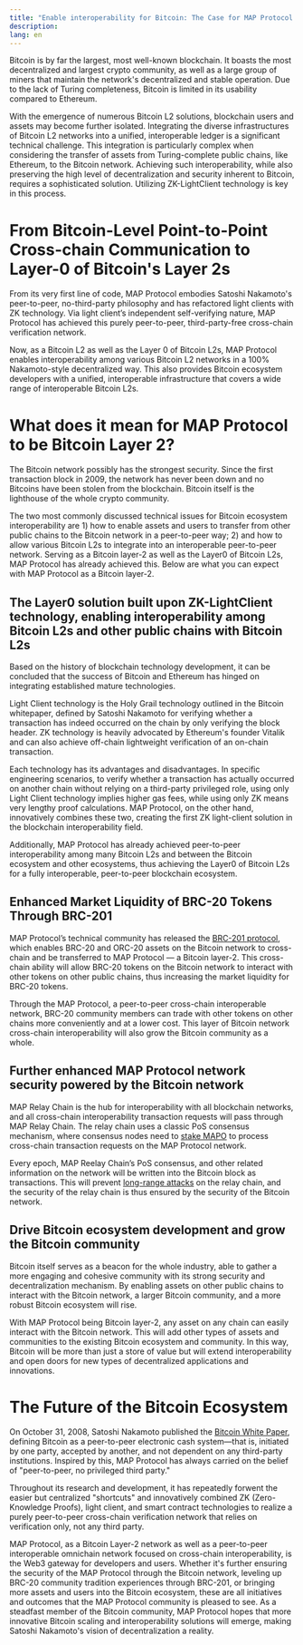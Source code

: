 ```yaml
---
title: "Enable interoperability for Bitcoin: The Case for MAP Protocol as Bitcoin Layer-2"
description: 
lang: en
---
```




Bitcoin is by far the largest, most well-known blockchain. It boasts the most decentralized and largest crypto community, as well as a large group of miners that maintain the network's decentralized and stable operation. Due to the lack of Turing completeness, Bitcoin is limited in its usability compared to Ethereum.

With the emergence of numerous Bitcoin L2 solutions, blockchain users and assets may become further isolated. Integrating the diverse infrastructures of Bitcoin L2 networks into a unified, interoperable ledger is a significant technical challenge. This integration is particularly complex when considering the transfer of assets from Turing-complete public chains, like Ethereum, to the Bitcoin network. Achieving such interoperability, while also preserving the high level of decentralization and security inherent to Bitcoin, requires a sophisticated solution. Utilizing ZK-LightClient technology is key in this process.

# From Bitcoin-Level Point-to-Point Cross-chain Communication to Layer-0 of Bitcoin's Layer 2s

From its very first line of code, MAP Protocol embodies Satoshi Nakamoto's peer-to-peer, no-third-party philosophy and has refactored light clients with ZK technology. Via light client’s independent self-verifying nature, MAP Protocol has achieved this purely peer-to-peer, third-party-free cross-chain verification network.

Now, as a Bitcoin L2 as well as the Layer 0 of Bitcoin L2s, MAP Protocol enables interoperability among various Bitcoin L2 networks in a 100% Nakamoto-style decentralized way. This also provides Bitcoin ecosystem developers with a unified, interoperable infrastructure that covers a wide range of interoperable Bitcoin L2s.

# What does it mean for MAP Protocol to be Bitcoin Layer 2?

The Bitcoin network possibly has the strongest security. Since the first transaction block in 2009, the network has never been down and no Bitcoins have been stolen from the blockchain. Bitcoin itself is the lighthouse of the whole crypto community.

The two most commonly discussed technical issues for Bitcoin ecosystem interoperability are 1) how to enable assets and users to transfer from other public chains to the Bitcoin network in a peer-to-peer way; 2) and how to allow various Bitcoin L2s to integrate into an interoperable peer-to-peer network. Serving as a Bitcoin layer-2 as well as the Layer0 of Bitcoin L2s, MAP Protocol has already achieved this. Below are what you can expect with MAP Protocol as a Bitcoin layer-2.


## The Layer0 solution built upon ZK-LightClient technology, enabling interoperability among Bitcoin L2s and other public chains with Bitcoin L2s

Based on the history of blockchain technology development, it can be concluded that the success of Bitcoin and Ethereum has hinged on integrating established mature technologies.

Light Client technology is the Holy Grail technology outlined in the Bitcoin whitepaper, defined by Satoshi Nakamoto for verifying whether a transaction has indeed occurred on the chain by only verifying the block header. ZK technology is heavily advocated by Ethereum's founder Vitalik and can also achieve off-chain lightweight verification of an on-chain transaction.

Each technology has its advantages and disadvantages. In specific engineering scenarios, to verify whether a transaction has actually occurred on another chain without relying on a third-party privileged role, using only Light Client technology implies higher gas fees, while using only ZK means very lengthy proof calculations. MAP Protocol, on the other hand,  innovatively combines these two, creating the first ZK light-client solution in the blockchain interoperability field. 

Additionally, MAP Protocol has already achieved peer-to-peer interoperability among many Bitcoin L2s and between the Bitcoin ecosystem and other ecosystems, thus achieving the Layer0 of Bitcoin L2s  for a fully interoperable, peer-to-peer blockchain ecosystem.

## Enhanced Market Liquidity of BRC-20 Tokens Through BRC-201

MAP Protocol’s technical community has released the [BRC-201 protocol](/article?id=from-BRC-20-to-EVMs), which enables BRC-20 and ORC-20 assets on the Bitcoin network to cross-chain and be transferred to MAP Protocol — a Bitcoin layer-2. This cross-chain ability will allow BRC-20 tokens on the Bitcoin network to interact with other tokens on other public chains, thus increasing the market liquidity for BRC-20 tokens.

Through the MAP Protocol, a peer-to-peer cross-chain interoperable network, BRC-20 community members can trade with other tokens on other chains more conveniently and at a lower cost. This layer of Bitcoin network cross-chain interoperability will also grow the Bitcoin community as a whole.

## Further enhanced MAP Protocol network security powered by the Bitcoin network

MAP Relay Chain is the hub for interoperability with all blockchain networks, and all cross-chain interoperability transaction requests will pass through MAP Relay Chain. The relay chain uses a classic PoS consensus mechanism, where consensus nodes need to [stake MAPO](/stake-mapo) to process cross-chain transaction requests on the MAP Protocol network.

Every epoch, MAP Reelay Chain’s PoS consensus, and other related information on the network will be written into the Bitcoin block as transactions. This will prevent [long-range attacks](/article?id=understanding-Long-Range-attacks) on the relay chain, and the security of the relay chain is thus ensured by the security of the Bitcoin network.

## Drive Bitcoin ecosystem development and grow the Bitcoin community

Bitcoin itself serves as a beacon for the whole industry, able to gather a more engaging and cohesive community with its strong security and decentralization mechanism. By enabling assets on other public chains to interact with the Bitcoin network, a larger Bitcoin community, and a more robust Bitcoin ecosystem will rise.

With MAP Protocol being Bitcoin layer-2,  any asset on any chain can easily interact with the Bitcoin network. This will add other types of assets and communities to the existing Bitcoin ecosystem and community. In this way, Bitcoin will be more than just a store of value but will extend interoperability and open doors for new types of decentralized applications and innovations.


# The Future of the Bitcoin Ecosystem

On October 31, 2008, Satoshi Nakamoto published the [Bitcoin White Paper](https://bitcoin.org/bitcoin.pdf), defining Bitcoin as a peer-to-peer electronic cash system—that is, initiated by one party, accepted by another, and not dependent on any third-party institutions. Inspired by this, MAP Protocol has always carried on the belief of "peer-to-peer, no privileged third party." 

Throughout its research and development, it has repeatedly forwent the easier but centralized "shortcuts" and innovatively combined ZK (Zero-Knowledge Proofs), light client, and smart contract technologies to realize a purely peer-to-peer cross-chain verification network that relies on verification only, not any third party. 

MAP Protocol, as a Bitcoin Layer-2 network as well as a peer-to-peer interoperable omnichain network focused on cross-chain interoperability, is the Web3 gateway for developers and users. Whether it's further ensuring the security of the MAP Protocol through the Bitcoin network, leveling up BRC-20 community tradition experiences through BRC-201, or bringing more assets and users into the Bitcoin ecosystem, these are all initiatives and outcomes that the MAP Protocol community is pleased to see. As a steadfast member of the Bitcoin community, MAP Protocol hopes that more innovative Bitcoin scaling and interoperability solutions will emerge, making Satoshi Nakamoto's vision of decentralization a reality.

